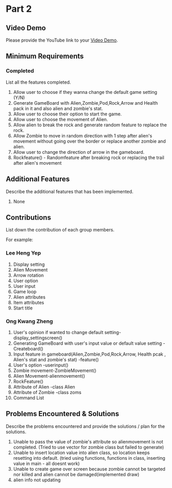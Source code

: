 # Part 2

## Video Demo

Please provide the YouTube link to your [Video Demo](https://youtube.com).

## Minimum Requirements

### Completed

List all the features completed.

1. Allow user to choose if they wanna change the default game setting (Y/N)
2. Generate GameBoard with Alien,Zombie,Pod,Rock,Arrow and Health pack in it and also alien and zombie's stat.
3. Allow user to choose their option to start the game.
4. Allow user to choose the movement of Alien.
5. Allow alien to break the rock and generate random feature to replace the rock.
6. Allow Zombie to move in random direction with 1 step after alien's movement without going over the border or replace another zombie and alien.
7. Allow user to change the direction of arrow in the gameboard.
8. Rockfeature() - Randomfeature after breaking rock or replacing the trail after alien's movement

## Additional Features

Describe the additional features that has been implemented.
1. None

## Contributions

List down the contribution of each group members.

For example:

### Lee Heng Yep

1. Display setting
2. Alien Movement 
3. Arrow rotation
4. User option
5. User input
7. Game loop
8. Alien attributes
9. Item attributes
10. Start title

### Ong Kwang Zheng
1. User's opinion if wanted to change default setting- display_settingscreen()
2. Generating GameBoard with user's input value or default value setting -Createboard()
3. Input feature in gameboard(Alien,Zombie,Pod,Rock,Arrow, Health pcak , Alien's stat and zombie's stat) -feature()
4. User's option -userinput()
5. Zombie movement-ZombieMovement()
6. Alien Movement-alienmovement()
7. RockFeature()
8. Attribute of Alien -class Alien
9. Attribute of Zombie -class zoms
10. Command List



## Problems Encountered & Solutions

Describe the problems encountered and provide the solutions / plan for the solutions.
1. Unable to pass the value of zombie's attribute so alienmovement is not completed. (Tried to use vector for zombie class but failed to generate)
2. Unable to insert location value into alien class, so location keeps resetting into default. (tried using functions, functions in class, inserting value in main - all doesnt work)
3. Unable to create game over screen because zombie cannot be targeted nor killed and alien cannot be damaged(implemented draw)
4. alien info not updating
